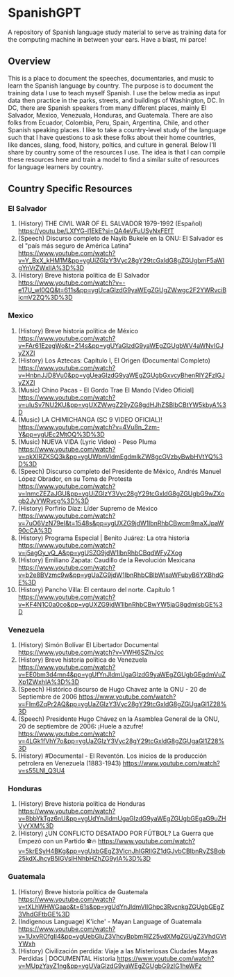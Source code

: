 # SpanishGPT
A repository of Spanish language study material to serve as training data for the computing machine in between your ears. Have a blast, mi parce! 

## Overview
This is a place to document the speeches, documentaries, and music to learn the Spanish language by country. The purpose is to document the training data I use to teach myself Spanish. I use the below media as input data then practice in the parks, streets, and buildings of Washington, DC. In DC, there are Spanish speakers from many different places, mainly El Salvador, Mexico, Venezuala, Honduras, and Guatemala. There are also folks from Ecuador, Colombia, Peru, Spain, Argentina, Chile, and other Spanish speaking places. I like to take a country-level study of the language such that I have questions to ask these folks about their home countries, like dances, slang, food, history, poltics, and culture in general. Below I'll share by country some of the resources I use. The idea is that I can compile these resources here and train a model to find a similar suite of resources for language learners by country. 


## Country Specific Resources
###  El Salvador 
1. (History) THE CIVIL WAR OF EL SALVADOR 1979-1992 (Español) https://youtu.be/LXfYG-l1EkE?si=QA4eVFuUSyNxFEfT
2. (Speech) Discurso completo de Nayib Bukele en la ONU: El Salvador es el "país más seguro de América Latina" https://www.youtube.com/watch?v=Y_BxX_kHM1M&pp=ygUiZGlzY3Vyc28gY29tcGxldG8gZGUgbmF5aWIgYnVrZWxlIA%3D%3D
3. (History) Breve historia política de El Salvador https://www.youtube.com/watch?v=-e17U_wI0QQ&t=611s&pp=ygUcaGlzdG9yaWEgZGUgZWwgc2F2YWRvciBicmV2ZQ%3D%3D


### Mexico
1. (History) Breve historia política de México https://www.youtube.com/watch?v=FAr61EzegWo&t=214s&pp=ygUYaGlzdG9yaWEgZGUgbWV4aWNvIGJyZXZl
2. (History) Los Aztecas: Capítulo I, El Origen (Documental Completo) https://www.youtube.com/watch?v=HnbnJJD8Vu0&pp=ygUeaGlzdG9yaWEgZGUgbGxvcyBhenRlY2FzIGJyZXZl
3. (Music) Chino Pacas - El Gordo Trae El Mando [Video Oficial] https://www.youtube.com/watch?v=uIuSv7NU2KU&pp=ygUXZWwgZ29yZG8gdHJhZSBlbCBtYW5kbyA%3D
4. (Music) LA CHIMICHANGA (SC 9 VIDEO OFICIAL)! https://www.youtube.com/watch?v=4Vu8n_2zm-Y&pp=ygUEc2MtOQ%3D%3D
5. (Music) NUEVA VIDA (Lyric Video) - Peso Pluma https://www.youtube.com/watch?v=qkXIRZKSQ3k&pp=ygUWbnVldmEgdmlkZW8gcGVzbyBwbHVtYQ%3D%3D
6. (Speech) Discurso completo del Presidente de México, Andrés Manuel López Obrador, en su Toma de Protesta https://www.youtube.com/watch?v=lnmcZEZaJGU&pp=ygUiZGlzY3Vyc28gY29tcGxldG8gZGUgbG9wZXogb2JyYWRvcg%3D%3D
7. (History) Porfirio Díaz: Líder Supremo de México https://www.youtube.com/watch?v=7uO6VzN79eI&t=1548s&pp=ygUXZG9jdW1lbnRhbCBwcm9maXJpaW90cCA%3D
8. (History) Programa Especial | Benito Juárez: La otra historia https://www.youtube.com/watch?v=j5agGy_vQ_A&pp=ygUSZG9jdW1lbnRhbCBqdWFyZXog
9. (History) Emiliano Zapata: Caudillo de la Revolución Mexicana https://www.youtube.com/watch?v=b2e8BVzmc9w&pp=ygUaZG9jdW1lbnRhbCBlbWlsaWFubyB6YXBhdGE%3D
10. (History) Pancho Villa: El centauro del norte. Capítulo 1 https://www.youtube.com/watch?v=KF4N1C0a0co&pp=ygUXZG9jdW1lbnRhbCBwYW5jaG8gdmlsbGE%3D 

### Venezuela
1. (History) Simón Bolívar El Libertador Documental https://www.youtube.com/watch?v=VWH6SZlnJcc
2. (History) Breve historia política de Venezuela https://www.youtube.com/watch?v=EE0bm3d4mn4&pp=ygUfYnJldmUgaGlzdG9yaWEgZGUgbGEgdmVuZXp1ZWxhIA%3D%3D
3. (Speech) Histórico discurso de Hugo Chavez ante la ONU - 20 de Septiembre de 2006 https://www.youtube.com/watch?v=Flm6ZqPr2AQ&pp=ygUaZGlzY3Vyc28gY29tcGxldG8gZGUgaGl1Z28%3D
4. (Speech) Presidente Hugo Chávez en la Asamblea General de la ONU, 20 de septiembre de 2006: ¡Huele a azufre! https://www.youtube.com/watch?v=4LGk1fVhY7o&pp=ygUaZGlzY3Vyc28gY29tcGxldG8gZGUgaGl1Z28%3D
5. (History) #Documental - El Reventón. Los inicios de la producción petrolera en Venezuela (1883-1943) https://www.youtube.com/watch?v=s55LNl_Q3U4

### Honduras 
1. (History) Breve historia política de Honduras https://www.youtube.com/watch?v=8bbYkTgz6nU&pp=ygUdYnJldmUgaGlzdG9yaWEgZGUgbGEgaG9uZHVyYXM%3D
2. (History) ¿UN CONFLICTO DESATADO POR FÚTBOL? La Guerra que Empezó con un Partido ⚽️🔥 https://www.youtube.com/watch?v=5krESyH4BKg&pp=ygUxbGEgZ3VlcnJhIGRlIGZ1dGJvbCBlbnRyZSBob25kdXJhcyB5IGVsIHNhbHZhZG9yIA%3D%3D

### Guatemala
1. (History) Breve historia política de Guatemala https://www.youtube.com/watch?v=tXLhWHWGaao&t=61s&pp=ygUdYnJldmVlIGhpc3RvcnkgZGUgbGEgZ3VhdGFtbGE%3D
2. (Indigenous Language) K'iche' - Mayan Language of Guatemala https://www.youtube.com/watch?v=1UxvROfgII4&pp=ygUebGluZ3VhcyBpbmRlZ25vdXMgZGUgZ3VhdGVtYWxh
3. (History) Civilización perdida: Viaje a las Misteriosas Ciudades Mayas Perdidas | DOCUMENTAL Historia https://www.youtube.com/watch?v=MUpzYayZ1ng&pp=ygUVaGlzdG9yaWEgZGUgbG9zIG1heWFz
